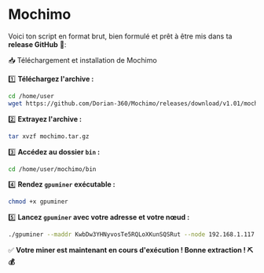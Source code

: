 # Mochimo
Voici ton script en format brut, bien formulé et prêt à être mis dans ta **release GitHub** 🚀:


📥 Téléchargement et installation de Mochimo

1️⃣ **Téléchargez l'archive :**
```bash
cd /home/user
wget https://github.com/Dorian-360/Mochimo/releases/download/v1.01/mochimo.tar.gz
```

2️⃣ **Extrayez l'archive :**
```bash
tar xvzf mochimo.tar.gz
```

3️⃣ **Accédez au dossier `bin` :**
```bash
cd /home/user/mochimo/bin
```

4️⃣ **Rendez `gpuminer` exécutable :**
```bash
chmod +x gpuminer
```

5️⃣ **Lancez `gpuminer` avec votre adresse et votre nœud :**
```bash
./gpuminer --maddr KwbDw3YHNyvosTe5RQLoXKunSQSRut --node 192.168.1.117 --log-level 5
```

✅ **Votre miner est maintenant en cours d'exécution ! Bonne extraction ! ⛏️💰**
```
